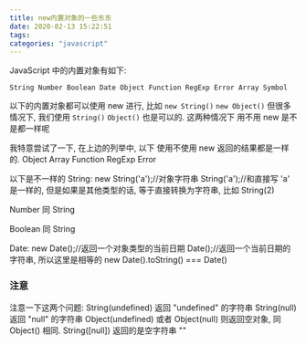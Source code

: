 ```yaml
---
title: new内置对象的一些东东
date: 2020-02-13 15:22:51
tags:
categories: "javascript"
---
```



JavaScript 中的内置对象有如下:

```String Number Boolean Date Object Function RegExp Error Array Symbol```

以下的内置对象都可以使用 new 进行, 比如
```new String()``` `new Object()`
但很多情况下, 我们使用 `String()` `Object()` 也是可以的. 这两种情况下 用不用 new 是不是都一样呢

我特意尝试了一下, 在上边的列举中, 以下
使用不使用 new 返回的结果都是一样的.
Object
Array
Function
RegExp
Error

以下是不一样的
String:
new String('a');//对象字符串
String('a');//和直接写 'a' 是一样的, 但是如果是其他类型的话, 等于直接转换为字符串, 比如 String(2)

Number 同 String

Boolean 同 String

Date:
new Date();//返回一个对象类型的当前日期
Date();//返回一个当前日期的字符串, 所以这里是相等的 new Date().toString() === Date()

### 注意

注意一下这两个问题:
String(undefined) 返回 "undefined" 的字符串
String(null) 返回 "null" 的字符串
Object(undefined) 或者 Object(null) 则返回空对象, 同 Object() 相同.
String([null]) 返回的是空字符串 ""
